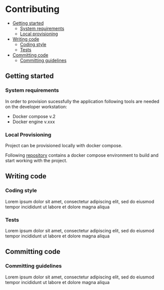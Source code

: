 # Contributing
* [Getting started](#getting-started)
  * [System requirements](#system-requirements)
  * [Local provisioning](#local-provisioning)
* [Writing code](#writing-code)
  * [Coding style](#coding-style)
  * [Tests](#tests)
* [Committing code](#committing-code)
  * [Committing guidelines](#committing-guidelines)

## Getting started

### System requirements

In order to provision sucessfully the application following tools are needed on the developer workstation:

- Docker compose v.2
- Docker engine v.xxx

### Local Provisioning

Project can be provisioned locally with docker compose.

Following [repository](https://github.com/Multidialogo/teambuilding-app-provisioning) contains a docker compose environment to build and start working with the project.

## Writing code

### Coding style

Lorem ipsum dolor sit amet, consectetur adipiscing elit, sed do eiusmod tempor incididunt ut labore et dolore magna aliqua

### Tests

Lorem ipsum dolor sit amet, consectetur adipiscing elit, sed do eiusmod tempor incididunt ut labore et dolore magna aliqua

## Committing code

### Committing guidelines

Lorem ipsum dolor sit amet, consectetur adipiscing elit, sed do eiusmod tempor incididunt ut labore et dolore magna aliqua

